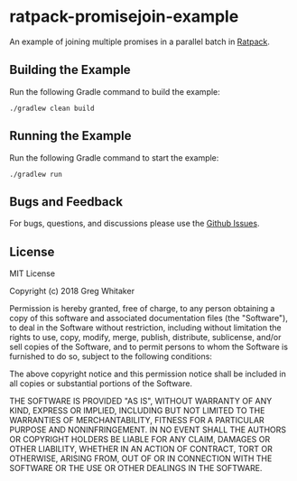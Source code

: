 # ratpack-promisejoin-example

An example of joining multiple promises in a parallel batch in [Ratpack](https://www.ratpack.io).

## Building the Example
Run the following Gradle command to build the example:

    ./gradlew clean build
    
## Running the Example
Run the following Gradle command to start the example:

    ./gradlew run
    
## Bugs and Feedback
For bugs, questions, and discussions please use the [Github Issues](https://github.com/gregwhitaker/ratpack-promisejoin-example/issues).

## License
MIT License

Copyright (c) 2018 Greg Whitaker

Permission is hereby granted, free of charge, to any person obtaining a copy
of this software and associated documentation files (the "Software"), to deal
in the Software without restriction, including without limitation the rights
to use, copy, modify, merge, publish, distribute, sublicense, and/or sell
copies of the Software, and to permit persons to whom the Software is
furnished to do so, subject to the following conditions:

The above copyright notice and this permission notice shall be included in all
copies or substantial portions of the Software.

THE SOFTWARE IS PROVIDED "AS IS", WITHOUT WARRANTY OF ANY KIND, EXPRESS OR
IMPLIED, INCLUDING BUT NOT LIMITED TO THE WARRANTIES OF MERCHANTABILITY,
FITNESS FOR A PARTICULAR PURPOSE AND NONINFRINGEMENT. IN NO EVENT SHALL THE
AUTHORS OR COPYRIGHT HOLDERS BE LIABLE FOR ANY CLAIM, DAMAGES OR OTHER
LIABILITY, WHETHER IN AN ACTION OF CONTRACT, TORT OR OTHERWISE, ARISING FROM,
OUT OF OR IN CONNECTION WITH THE SOFTWARE OR THE USE OR OTHER DEALINGS IN THE
SOFTWARE.